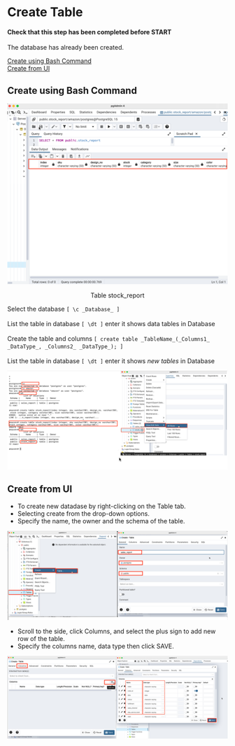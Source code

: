 Create Table
============

#### Check that this step has been completed before START
The database has already been created.




[Create using Bash Command](create-table.md#Create-using-Bash-Command)<br>
[Create from UI](create-table.md#Create-from-UI)


## Create using Bash Command

![3](/images/3.png)

<p align="center">Table stock_report</p>

Select the database `[ \c _Database_ ]` 
<br>
<br>
List the table in database  `[ \dt ]` enter it shows data tables in Database
<br>
<br>
Create the table and columns  `[ create table _TableName_(_Columns1_ _DataType_, _Columns2_ _DataType_); ]` 
<br>
<br>
List the table in database  `[ \dt ]` enter it shows _new tables_ in Database
<br>

![4](/images/4.png)


## Create from UI

- To create new datadase by right-clicking on the Table tab.
- Selecting create from the drop-down options.
- Specify the name, the owner and the schema of the table.

![7](/images/7.png)

- Scroll to the side, click Columns, and select the plus sign to add new row of the table.
- Specify the columns name, data type then click SAVE.

![8](/images/8.png)




